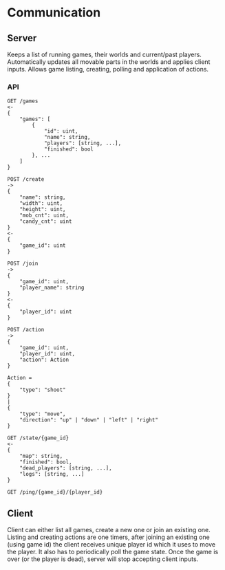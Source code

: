 # Communication

## Server

Keeps a list of running games, their worlds and current/past players. Automatically updates all
movable parts in the worlds and applies client inputs. Allows game listing, creating, polling
and application of actions.

### API

```
GET /games
<-
{
    "games": [
        {
            "id": uint,
            "name": string,
            "players": [string, ...],
            "finished": bool
        }, ...
    ]
}

POST /create
->
{
    "name": string,
    "width": uint,
    "height": uint,
    "mob_cnt": uint,
    "candy_cnt": uint
}
<-
{
    "game_id": uint
}

POST /join
->
{
    "game_id": uint,
    "player_name": string
}
<-
{
    "player_id": uint
}

POST /action
->
{
    "game_id": uint,
    "player_id": uint,
    "action": Action
}

Action =
{
    "type": "shoot"
}
|
{
    "type": "move",
    "direction": "up" | "down" | "left" | "right"
}

GET /state/{game_id}
<-
{
    "map": string,
    "finished": bool,
    "dead_players": [string, ...],
    "logs": [string, ...]
}

GET /ping/{game_id}/{player_id}

```

## Client

Client can either list all games, create a new one or join an existing one. Listing and creating
actions are one timers, after joining an existing one (using game id) the client receives unique
player id which it uses to move the player. It also has to periodically poll the game state.
Once the game is over (or the player is dead), server will stop accepting client inputs.
